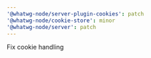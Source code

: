 ```yaml
---
'@whatwg-node/server-plugin-cookies': patch
'@whatwg-node/cookie-store': minor
'@whatwg-node/server': patch
---
```


Fix cookie handling
